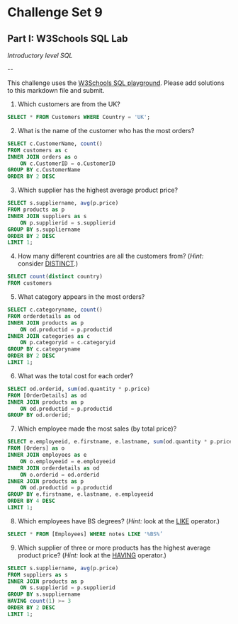 # Challenge Set 9
## Part I: W3Schools SQL Lab 

*Introductory level SQL*

--

This challenge uses the [W3Schools SQL playground](http://www.w3schools.com/sql/trysql.asp?filename=trysql_select_all). Please add solutions to this markdown file and submit.

1. Which customers are from the UK?

``` sql
SELECT * FROM Customers WHERE Country = 'UK';
```

2. What is the name of the customer who has the most orders?

``` sql
SELECT c.CustomerName, count() 
FROM customers as c
INNER JOIN orders as o
    ON c.CustomerID = o.CustomerID
GROUP BY c.CustomerName
ORDER BY 2 DESC
```

3. Which supplier has the highest average product price?

``` sql
SELECT s.suppliername, avg(p.price)  
FROM products as p 
INNER JOIN suppliers as s 
    ON p.supplierid = s.supplierid
GROUP BY s.suppliername
ORDER BY 2 DESC
LIMIT 1;
```

4. How many different countries are all the customers from? (*Hint:* consider [DISTINCT](http://www.w3schools.com/sql/sql_distinct.asp).)

``` sql
SELECT count(distinct country) 
FROM customers
```

5. What category appears in the most orders?

``` sql
SELECT c.categoryname, count()
FROM orderdetails as od
INNER JOIN products as p
    ON od.productid = p.productid
INNER JOIN categories as c
    ON p.categoryid = c.categoryid
GROUP BY c.categoryname
ORDER BY 2 DESC
LIMIT 1;
```

6. What was the total cost for each order?

``` sql
SELECT od.orderid, sum(od.quantity * p.price) 
FROM [OrderDetails] as od 
INNER JOIN products as p 
    ON od.productid = p.productid
GROUP BY od.orderid;
```

7. Which employee made the most sales (by total price)?

``` sql
SELECT e.employeeid, e.firstname, e.lastname, sum(od.quantity * p.price)
FROM [Orders] as o
INNER JOIN employees as e
    ON o.employeeid = e.employeeid
INNER JOIN orderdetails as od
    ON o.orderid = od.orderid
INNER JOIN products as p
    ON od.productid = p.productid
GROUP BY e.firstname, e.lastname, e.employeeid
ORDER BY 4 DESC
LIMIT 1;
```

8. Which employees have BS degrees? (*Hint:* look at the [LIKE](http://www.w3schools.com/sql/sql_like.asp) operator.)

``` sql
SELECT * FROM [Employees] WHERE notes LIKE '%BS%’
```

9. Which supplier of three or more products has the highest average product price? (*Hint:* look at the [HAVING](http://www.w3schools.com/sql/sql_having.asp) operator.)

``` sql
SELECT s.suppliername, avg(p.price)
FROM suppliers as s
INNER JOIN products as p
    ON s.supplierid = p.supplierid
GROUP BY s.suppliername
HAVING count(1) >= 3
ORDER BY 2 DESC
LIMIT 1;
```